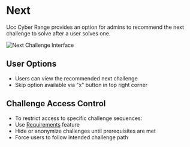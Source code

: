 # Next

Ucc Cyber Range provides an option for admins to recommend the next challenge to solve after a user solves one.

![Next Challenge Interface](https://docs.ctfd.io/assets/images/next-challenge-077b8fdedf0d73b2cb877b61716540bc.png)

## User Options
* Users can view the recommended next challenge
* Skip option available via "x" button in top right corner

## Challenge Access Control
* To restrict access to specific challenge sequences:
 * Use [Requirements](https://docs.ctfd.io/docs/challenges/requirements) feature
 * Hide or anonymize challenges until prerequisites are met
 * Force users to follow intended challenge path

